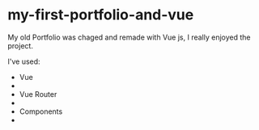 # my-first-portfolio-and-vue

My old Portfolio was chaged and remade with Vue js, I really enjoyed the project.

I've used:
<ul>
  <li>Vue<li>
  <li>Vue Router<li>
  <li>Components<li>
 </ul>
